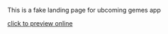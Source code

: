 This is a fake landing page for ubcoming gemes app

[click  to preview online](https://comingsoon2002.netlify.app/)

